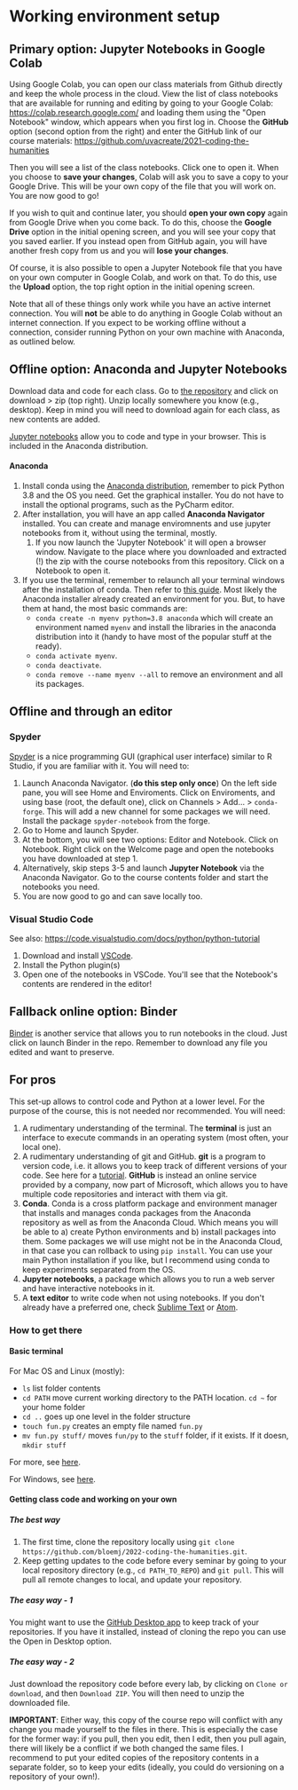 # Working environment setup

## Primary option: Jupyter Notebooks in Google Colab

Using Google Colab, you can open our class materials from Github directly and keep the whole process in the cloud. View the list of class notebooks that are available for running and editing by going to your Google Colab: https://colab.research.google.com/ and loading them using the "Open Notebook" window, which appears when you first log in. Choose the **GitHub** option (second option from the right) and enter the GitHub link of our course materials: https://github.com/uvacreate/2021-coding-the-humanities 

Then you will see a list of the class notebooks. Click one to open it. When you choose to **save your changes**, Colab will ask you to save a copy to your Google Drive. This will be your own copy of the file that you will work on. You are now good to go!

If you wish to quit and continue later, you should **open your own copy** again from Google Drive when you come back. To do this, choose the **Google Drive** option in the initial opening screen, and you will see your copy that you saved earlier. If you instead open from GitHub again, you will have another fresh copy from us and you will **lose your changes**.

Of course, it is also possible to open a Jupyter Notebook file that you have on your own computer in Google Colab, and work on that. To do this, use the **Upload** option, the top right option in the initial opening screen.

Note that all of these things only work while you have an active internet connection. You will **not** be able to do anything in Google Colab without an internet connection. If you expect to be working offline without a connection, consider running Python on your own machine with Anaconda, as outlined below.

## Offline option: Anaconda and Jupyter Notebooks

Download data and code for each class. Go to [the repository](https://github.com/uvacreate/2021-coding-the-humanities) and click on download > zip (top right). Unzip locally somewhere you know (e.g., desktop). Keep in mind you will need to download again for each class, as new contents are added.

[Jupyter notebooks](https://jupyter.org/) allow you to code and type in your browser. This is included in the Anaconda distribution. 

#### Anaconda

1. Install conda using the [Anaconda distribution](https://www.anaconda.com/distribution/), remember to pick Python 3.8 and the OS you need. Get the graphical installer. You do not have to install the optional programs, such as the PyCharm editor. 
2. After installation, you will have an app called **Anaconda Navigator** installed. You can create and manage enviromnents and use jupyter notebooks from it, without using the terminal, mostly.
   1. If you now launch the 'Jupyter Notebook' it will open a browser window. Navigate to the place where you downloaded and extracted (!) the zip with the course notebooks from this repository. Click on a Notebook to open it.
3. If you use the terminal, remember to relaunch all your terminal windows after the installation of conda. Then refer to [this guide](https://docs.conda.io/projects/conda/en/latest/user-guide/tasks/manage-environments.html). Most likely the Anaconda installer already created an environment for you. But, to have them at hand, the most basic commands are:
    - `conda create -n myenv python=3.8 anaconda` which will create an environment named `myenv` and install the libraries in the anaconda distribution into it (handy to have most of the popular stuff at the ready).
    - `conda activate myenv`.
    - `conda deactivate`.
    - `conda remove --name myenv --all` to remove an environment and all its packages.


## Offline and through an editor

### Spyder

[Spyder](https://www.spyder-ide.org/) is a nice programming GUI (graphical user interface) similar to R Studio, if you are familiar with it. You will need to:


1. Launch Anaconda Navigator. (**do this step only once**) On the left side pane, you will see Home and Enviroments. Click on Enviroments, and using base (root, the default one), click on Channels > Add... > `conda-forge`. This will add a new channel for some packages we will need. Install the package `spyder-notebook` from the forge.
2. Go to Home and launch Spyder.
3. At the bottom, you will see two options: Editor and Notebook. Click on Notebook. Right click on the Welcome page and open the notebooks you have downloaded at step 1.
4. Alternatively, skip steps 3-5 and launch **Jupyter Notebook** via the Anaconda Navigator. Go to the course contents folder and start the notebooks you need.
5. You are now good to go and can save locally too.

### Visual Studio Code
See also: https://code.visualstudio.com/docs/python/python-tutorial

1. Download and install [VSCode](https://code.visualstudio.com/).
2. Install the Python plugin(s)
3. Open one of the notebooks in VSCode. You'll see that the Notebook's contents are rendered in the editor!

## Fallback online option: Binder

[Binder](https://mybinder.org/) is another service that allows you to run notebooks in the cloud. Just click on launch Binder in the repo. Remember to download any file you edited and want to preserve.

## For pros

This set-up allows to control code and Python at a lower level. For the purpose of the course, this is not needed nor recommended. You will need:

1. A rudimentary understanding of the terminal. The **terminal** is just an interface to execute commands in an operating system (most often, your local one).
2. A rudimentary understanding of git and GitHub. **git** is a program to version code, i.e. it allows you to keep track of different versions of your code. See here for a [tutorial](https://git-scm.com/docs/gittutorial). **GitHub** is instead an online service provided by a company, now part of Microsoft, which allows you to have multiple code repositories and interact with them via git. 
3. **Conda**. Conda is a cross platform package and environment manager that installs and manages conda packages from the Anaconda repository as well as from the Anaconda Cloud. Which means you will be able to a) create Python environments and b) install packages into them. Some packages we will use might not be in the Anaconda Cloud, in that case you can rollback to using `pip install`. You can use your main Python installation if you like, but I recommend using conda to keep experiments separated from the OS.
4. **Jupyter notebooks**, a package which allows you to run a web server and have interactive notebooks in it.
5. A **text editor** to write code when not using notebooks. If you don't already have a preferred one, check [Sublime Text](https://www.sublimetext.com/) or [Atom](https://atom.io/).

### How to get there

#### Basic terminal

For Mac OS and Linux (mostly):

* `ls` list folder contents
* `cd PATH` move current working directory to the PATH location. `cd ~` for your home folder
* `cd ..` goes up one level in the folder structure
* `touch fun.py` creates an empty file named `fun.py`
* `mv fun.py stuff/` moves `fun/py` to the `stuff` folder, if it exists. If it doesn, `mkdir stuff`

For more, see [here](https://www.makeuseof.com/tag/mac-terminal-commands-cheat-sheet/).

For Windows, see [here](https://www.thomas-krenn.com/en/wiki/Cmd_commands_under_Windows).

#### Getting class code and working on your own

##### The best way

1. The first time, clone the repository locally using `git clone https://github.com/bloemj/2022-coding-the-humanities.git`.
2. Keep getting updates to the code before every seminar by going to your local repository directory (e.g., `cd PATH_TO_REPO`) and `git pull`. This will pull all remote changes to local, and update your repository.

##### The easy way - 1 

You might want to use the [GitHub Desktop app](https://desktop.github.com) to keep track of your repositories. If you have it installed, instead of cloning the repo you can use the Open in Desktop option.

##### The easy way - 2

Just download the repository code before every lab, by clicking on `Clone or download`, and then `Download ZIP`. You will then need to unzip the downloaded file.

**IMPORTANT**: Either way, this copy of the course repo will conflict with any change you made yourself to the files in there. This is especially the case for the former way: if you pull, then you edit, then I edit, then you pull again, there will likely be a conflict if we both changed the same files. I recommend to put your edited copies of the repository contents in a separate folder, so to keep your edits (ideally, you could do versioning on a repository of your own!).




